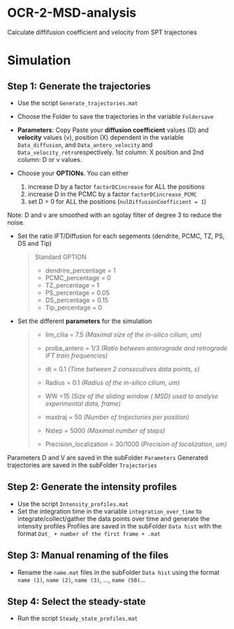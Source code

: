 # OCR-2-MSD-analysis
Calculate diffifusion coefficient and velocity from SPT trajectories


# Simulation
## Step 1: Generate the trajectories
- Use the script `Generate_trajectories.mat`
- Choose the Folder to save the trajectories in the variable `Foldersave`

- **Parameters**: Copy Paste your **diffusion coefficient** values (D) and **velocity** values (v), position (X) dependent in the variable `Data_diffusion`, and `Data_antero_velocity` and `Data_velocity_retro`respectively.
1st column: X position and 2nd column: D or v values.
- Choose your **OPTIONs**. You can either
  1) increase D by a factor `factorDCincrease` for ALL the positions
  2) increase D in the PCMC by a factor `factorDCincrease_PCMC` 
  3) set D = 0 for ALL the positions (`nulDiffusionCoefficient = 1`)

Note: D and v are smoothed with an sgolay filter of degree 3 to reduce the noise.
- Set the ratio IFT/Diffusion for each segements (dendrite, PCMC, TZ, PS, DS and Tip)

  > Standard OPTION  
  >
  > - dendrire_percentage = 1  
  > - PCMC_percentage = 0  
  > - TZ_percentage = 1  
  > - PS_percentage = 0.05  
  > - DS_percentage = 0.15  
  > - Tip_percentage = 0  
  
- Set the different **parameters** for the simulation

  > - lim_cilia = 7.5   _(Maximal size of the in-silico cilium, um)_  
  >   
  > - proba_antero = 1/3   _(Ratio between anterograde and retrograde IFT train frequencies)_  
  >  
  > - dt = 0.1   _(Time between 2 consecutives data points, s)_  
  >  
  > - Radius = 0.1   _(Radius of the in-silico cilium, um)_   
  >  
  > - WW =15   _(Size of the sliding window ( MSD) used to analyse experimental data, frame)_    
  >  
  > - maxtraj = 50   _(Number of trajectories per position)_    
  >  
  > - Nstep = 5000   _(Maximal number of steps)_  
  > 
  > - Precision_localization = 30/1000   _(Precision of localization, um)_    

Parameters D and V are saved in the subFolder `Parameters`
Generated trajectories are saved in the subFolder `Trajectories`

## Step 2: Generate the intensity profiles 

- Use the script `Intensity_profiles.mat`
- Set the integration time in the variable `integration_over_time` to integrate/collect/gather the data points over time and generate the intensity profiles
Profiles are saved in the subFolder `Data hist` with the format `Dat_ + number of the first frame + .mat`

## Step 3: Manual renaming of the files
- Rename the `name.mat` files in the subFolder `Data hist` using the format `name (1)`, `name (2)`, `name (3)`, ..., `name (50)`...

## Step 4: Select the steady-state
- Run the script `Steady_state_profiles.mat`


